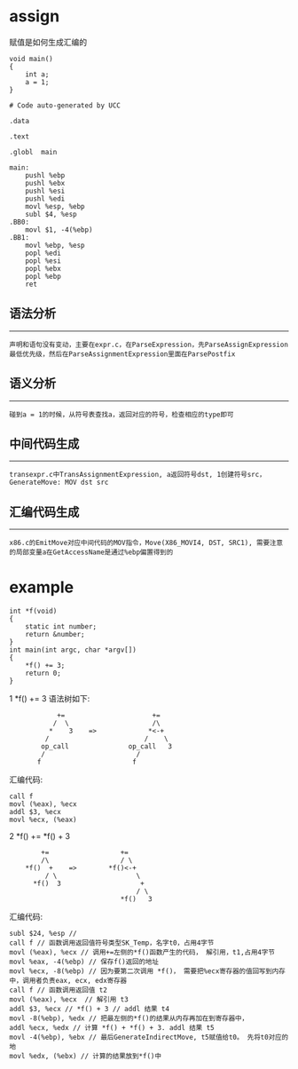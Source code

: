 # assign
赋值是如何生成汇编的
```
void main()
{
    int a;
    a = 1;
}
```

```
# Code auto-generated by UCC

.data

.text

.globl	main

main:
	pushl %ebp
	pushl %ebx
	pushl %esi
	pushl %edi
	movl %esp, %ebp
	subl $4, %esp
.BB0:
	movl $1, -4(%ebp)
.BB1:
	movl %ebp, %esp
	popl %edi
	popl %esi
	popl %ebx
	popl %ebp
	ret
```

## 语法分析
---
	声明和语句没有变动，主要在expr.c，在ParseExpression，先ParseAssignExpression最低优先级，然后在ParseAssignmentExpression里面在ParsePostfix

## 语义分析
---
	碰到a = 1的时候，从符号表查找a，返回对应的符号，检查相应的type即可

## 中间代码生成
---
	transexpr.c中TransAssignmentExpression, a返回符号dst, 1创建符号src，GenerateMove: MOV dst src

## 汇编代码生成
---
	x86.c的EmitMove对应中间代码的MOV指令，Move(X86_MOVI4, DST, SRC1), 需要注意的局部变量a在GetAccessName是通过%ebp偏置得到的

# example
```
int *f(void)
{
	static int number;
	return &number;
}
int main(int argc, char *argv[])
{
	*f() += 3;
	return 0;
}
```

1 *f() += 3 语法树如下:
```
			+=						+=
		   /  \						/\
		  *    3    => 			   *<-+
		 /						  /	   \
		op_call			      op_call   3
	    /  						/
	   f    				   f
```
汇编代码:
```
call f
movl (%eax), %ecx
addl $3, %ecx
movl %ecx, (%eax)
```

2 *f() += *f() + 3
```
		+=					+=
		/\					/ \
	*f()  +    => 		 *f()<-+
		 / \				  	\
	  *f()  3			   		 +
	  							/ \
	  						*f()   3
```
汇编代码:
```
subl $24, %esp // 
call f // 函数调用返回值符号类型SK_Temp，名字t0，占用4字节
movl (%eax), %ecx // 调用+=左侧的*f()函数产生的代码， 解引用，t1,占用4字节
movl %eax, -4(%ebp) // 保存f()返回的地址
movl %ecx, -8(%ebp) // 因为要第二次调用 *f()， 需要把%ecx寄存器的值回写到内存中，调用者负责eax, ecx, edx寄存器
call f // 函数调用返回值 t2
movl (%eax), %ecx  // 解引用 t3
addl $3, %ecx // *f() + 3 // addl 结果 t4
movl -8(%ebp), %edx // 把最左侧的*f()的结果从内存再加在到寄存器中，
addl %ecx, %edx // 计算 *f() + *f() + 3. addl 结果 t5
movl -4(%ebp), %ebx // 最后GenerateIndirectMove, t5赋值给t0。 先将t0对应的地
movl %edx, (%ebx) // 计算的结果放到*f()中
```
